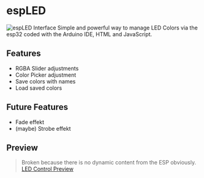 # espLED
![espLED Interface](https://cdn.bjmsw.net/espled.png)
Simple and powerful way to manage LED Colors via the esp32 coded with the Arduino IDE, HTML and JavaScript.

## Features

- RGBA Slider adjustments
- Color Picker adjustment
- Save colors with names
- Load saved colors

## Future Features
- Fade effekt
- (maybe) Strobe effekt

## Preview
> Broken because there is no dynamic content from the ESP obviously.
[LED Control Preview](https://led.bjmsw.xyz)
